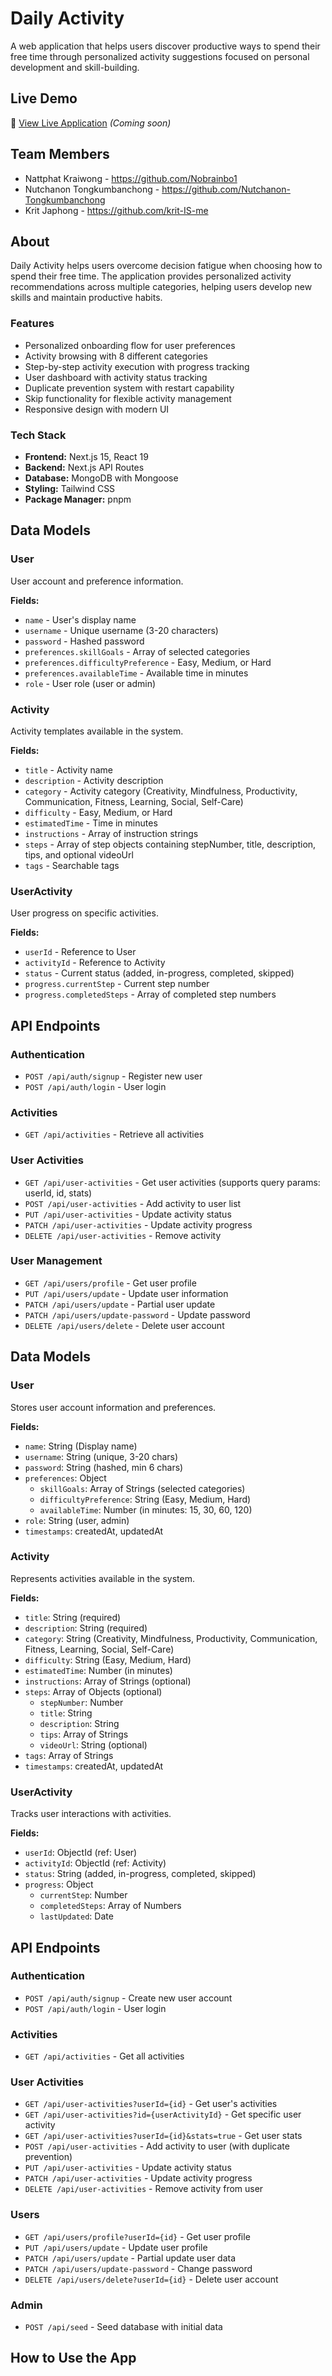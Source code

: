 # Daily Activity

A web application that helps users discover productive ways to spend their free time through personalized activity suggestions focused on personal development and skill-building.

## Live Demo

🔗 [View Live Application](#) _(Coming soon)_

## Team Members

- Nattphat Kraiwong - https://github.com/Nobrainbo1
- Nutchanon Tongkumbanchong - https://github.com/Nutchanon-Tongkumbanchong
- Krit Japhong - https://github.com/krit-IS-me

## About

Daily Activity helps users overcome decision fatigue when choosing how to spend their free time. The application provides personalized activity recommendations across multiple categories, helping users develop new skills and maintain productive habits.

### Features

- Personalized onboarding flow for user preferences
- Activity browsing with 8 different categories
- Step-by-step activity execution with progress tracking
- User dashboard with activity status tracking
- Duplicate prevention system with restart capability
- Skip functionality for flexible activity management
- Responsive design with modern UI

### Tech Stack

- **Frontend:** Next.js 15, React 19
- **Backend:** Next.js API Routes
- **Database:** MongoDB with Mongoose
- **Styling:** Tailwind CSS
- **Package Manager:** pnpm

## Data Models

### User

User account and preference information.

**Fields:**

- `name` - User's display name
- `username` - Unique username (3-20 characters)
- `password` - Hashed password
- `preferences.skillGoals` - Array of selected categories
- `preferences.difficultyPreference` - Easy, Medium, or Hard
- `preferences.availableTime` - Available time in minutes
- `role` - User role (user or admin)

### Activity

Activity templates available in the system.

**Fields:**

- `title` - Activity name
- `description` - Activity description
- `category` - Activity category (Creativity, Mindfulness, Productivity, Communication, Fitness, Learning, Social, Self-Care)
- `difficulty` - Easy, Medium, or Hard
- `estimatedTime` - Time in minutes
- `instructions` - Array of instruction strings
- `steps` - Array of step objects containing stepNumber, title, description, tips, and optional videoUrl
- `tags` - Searchable tags

### UserActivity

User progress on specific activities.

**Fields:**

- `userId` - Reference to User
- `activityId` - Reference to Activity
- `status` - Current status (added, in-progress, completed, skipped)
- `progress.currentStep` - Current step number
- `progress.completedSteps` - Array of completed step numbers

## API Endpoints

### Authentication

- `POST /api/auth/signup` - Register new user
- `POST /api/auth/login` - User login

### Activities

- `GET /api/activities` - Retrieve all activities

### User Activities

- `GET /api/user-activities` - Get user activities (supports query params: userId, id, stats)
- `POST /api/user-activities` - Add activity to user list
- `PUT /api/user-activities` - Update activity status
- `PATCH /api/user-activities` - Update activity progress
- `DELETE /api/user-activities` - Remove activity

### User Management

- `GET /api/users/profile` - Get user profile
- `PUT /api/users/update` - Update user information
- `PATCH /api/users/update` - Partial user update
- `PATCH /api/users/update-password` - Update password
- `DELETE /api/users/delete` - Delete user account

## Data Models

### User

Stores user account information and preferences.

**Fields:**

- `name`: String (Display name)
- `username`: String (unique, 3-20 chars)
- `password`: String (hashed, min 6 chars)
- `preferences`: Object
  - `skillGoals`: Array of Strings (selected categories)
  - `difficultyPreference`: String (Easy, Medium, Hard)
  - `availableTime`: Number (in minutes: 15, 30, 60, 120)
- `role`: String (user, admin)
- `timestamps`: createdAt, updatedAt

### Activity

Represents activities available in the system.

**Fields:**

- `title`: String (required)
- `description`: String (required)
- `category`: String (Creativity, Mindfulness, Productivity, Communication, Fitness, Learning, Social, Self-Care)
- `difficulty`: String (Easy, Medium, Hard)
- `estimatedTime`: Number (in minutes)
- `instructions`: Array of Strings (optional)
- `steps`: Array of Objects (optional)
  - `stepNumber`: Number
  - `title`: String
  - `description`: String
  - `tips`: Array of Strings
  - `videoUrl`: String (optional)
- `tags`: Array of Strings
- `timestamps`: createdAt, updatedAt

### UserActivity

Tracks user interactions with activities.

**Fields:**

- `userId`: ObjectId (ref: User)
- `activityId`: ObjectId (ref: Activity)
- `status`: String (added, in-progress, completed, skipped)
- `progress`: Object
  - `currentStep`: Number
  - `completedSteps`: Array of Numbers
  - `lastUpdated`: Date

## API Endpoints

### Authentication

- `POST /api/auth/signup` - Create new user account
- `POST /api/auth/login` - User login

### Activities

- `GET /api/activities` - Get all activities

### User Activities

- `GET /api/user-activities?userId={id}` - Get user's activities
- `GET /api/user-activities?id={userActivityId}` - Get specific user activity
- `GET /api/user-activities?userId={id}&stats=true` - Get user stats
- `POST /api/user-activities` - Add activity to user (with duplicate prevention)
- `PUT /api/user-activities` - Update activity status
- `PATCH /api/user-activities` - Update activity progress
- `DELETE /api/user-activities` - Remove activity from user

### Users

- `GET /api/users/profile?userId={id}` - Get user profile
- `PUT /api/users/update` - Update user profile
- `PATCH /api/users/update` - Partial update user data
- `PATCH /api/users/update-password` - Change password
- `DELETE /api/users/delete?userId={id}` - Delete user account

### Admin

- `POST /api/seed` - Seed database with initial data

## How to Use the App
